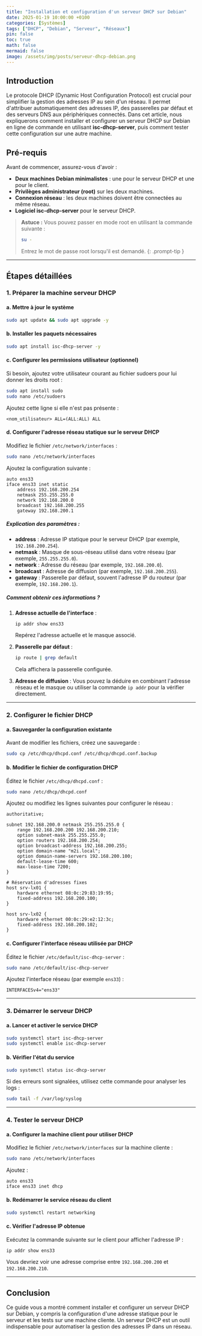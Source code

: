 ```yaml
---
title: "Installation et configuration d'un serveur DHCP sur Debian"
date: 2025-01-19 10:00:00 +0100
categories: [Systèmes]
tags: ["DHCP", "Debian", "Serveur", "Réseaux"]
pin: false
toc: true
math: false
mermaid: false
image: /assets/img/posts/serveur-dhcp-debian.png
---
```


## Introduction

Le protocole DHCP (Dynamic Host Configuration Protocol) est crucial pour simplifier la gestion des adresses IP au sein d'un réseau. Il permet d'attribuer automatiquement des adresses IP, des passerelles par défaut et des serveurs DNS aux périphériques connectés. Dans cet article, nous expliquerons comment installer et configurer un serveur DHCP sur Debian en ligne de commande en utilisant **isc-dhcp-server**, puis comment tester cette configuration sur une autre machine.

## Pré-requis

Avant de commencer, assurez-vous d'avoir :

- **Deux machines Debian minimalistes** : une pour le serveur DHCP et une pour le client.
- **Privilèges administrateur (root)** sur les deux machines.
- **Connexion réseau** : les deux machines doivent être connectées au même réseau.
- **Logiciel isc-dhcp-server** pour le serveur DHCP.

> **Astuce :** Vous pouvez passer en mode root en utilisant la commande suivante :
>
> ```bash
> su -
> ```
> Entrez le mot de passe root lorsqu'il est demandé.
{: .prompt-tip }
---

## Étapes détaillées

### 1. Préparer la machine serveur DHCP

#### a. Mettre à jour le système

```bash
sudo apt update && sudo apt upgrade -y
```

#### b. Installer les paquets nécessaires

```bash
sudo apt install isc-dhcp-server -y
```

#### c. Configurer les permissions utilisateur (optionnel)

Si besoin, ajoutez votre utilisateur courant au fichier sudoers pour lui donner les droits root :

```bash
sudo apt install sudo
sudo nano /etc/sudoers
```

Ajoutez cette ligne si elle n'est pas présente :

```plaintext
<nom_utilisateur> ALL=(ALL:ALL) ALL
```

#### d. Configurer l'adresse réseau statique sur le serveur DHCP

Modifiez le fichier `/etc/network/interfaces` :

```bash
sudo nano /etc/network/interfaces
```

Ajoutez la configuration suivante :

```plaintext
auto ens33
iface ens33 inet static
    address 192.168.200.254
    netmask 255.255.255.0
    network 192.168.200.0
    broadcast 192.168.200.255
    gateway 192.168.200.1
```

##### Explication des paramètres :
- **address** : Adresse IP statique pour le serveur DHCP (par exemple, `192.168.200.254`).
- **netmask** : Masque de sous-réseau utilisé dans votre réseau (par exemple, `255.255.255.0`).
- **network** : Adresse du réseau (par exemple, `192.168.200.0`).
- **broadcast** : Adresse de diffusion (par exemple, `192.168.200.255`).
- **gateway** : Passerelle par défaut, souvent l'adresse IP du routeur (par exemple, `192.168.200.1`).

##### Comment obtenir ces informations ?
1. **Adresse actuelle de l'interface** :
   ```bash
   ip addr show ens33
   ```
   Repérez l'adresse actuelle et le masque associé.

2. **Passerelle par défaut** :
   ```bash
   ip route | grep default
   ```
   Cela affichera la passerelle configurée.

3. **Adresse de diffusion** :
   Vous pouvez la déduire en combinant l'adresse réseau et le masque ou utiliser la commande `ip addr` pour la vérifier directement.

---

### 2. Configurer le fichier DHCP

#### a. Sauvegarder la configuration existante

Avant de modifier les fichiers, créez une sauvegarde :

```bash
sudo cp /etc/dhcp/dhcpd.conf /etc/dhcp/dhcpd.conf.backup
```

#### b. Modifier le fichier de configuration DHCP

Éditez le fichier `/etc/dhcp/dhcpd.conf` :

```bash
sudo nano /etc/dhcp/dhcpd.conf
```

Ajoutez ou modifiez les lignes suivantes pour configurer le réseau :

```plaintext
authoritative;

subnet 192.168.200.0 netmask 255.255.255.0 {
    range 192.168.200.200 192.168.200.210;
    option subnet-mask 255.255.255.0;
    option routers 192.168.200.254;
    option broadcast-address 192.168.200.255;
    option domain-name "m2i.local";
    option domain-name-servers 192.168.200.100;
    default-lease-time 600;
    max-lease-time 7200;
}

# Réservation d'adresses fixes
host srv-lx01 {
    hardware ethernet 08:0c:29:83:19:95;
    fixed-address 192.168.200.100;
}

host srv-lx02 {
    hardware ethernet 00:0c:29:e2:12:3c;
    fixed-address 192.168.200.102;
}
```

#### c. Configurer l'interface réseau utilisée par DHCP

Éditez le fichier `/etc/default/isc-dhcp-server` :

```bash
sudo nano /etc/default/isc-dhcp-server
```

Ajoutez l'interface réseau (par exemple `ens33`) :

```plaintext
INTERFACESv4="ens33"
```

---

### 3. Démarrer le serveur DHCP

#### a. Lancer et activer le service DHCP

```bash
sudo systemctl start isc-dhcp-server
sudo systemctl enable isc-dhcp-server
```

#### b. Vérifier l'état du service

```bash
sudo systemctl status isc-dhcp-server
```

Si des erreurs sont signalées, utilisez cette commande pour analyser les logs :

```bash
sudo tail -f /var/log/syslog
```

---

### 4. Tester le serveur DHCP

#### a. Configurer la machine client pour utiliser DHCP

Modifiez le fichier `/etc/network/interfaces` sur la machine cliente :

```bash
sudo nano /etc/network/interfaces
```

Ajoutez :

```plaintext
auto ens33
iface ens33 inet dhcp
```

#### b. Redémarrer le service réseau du client

```bash
sudo systemctl restart networking
```

#### c. Vérifier l'adresse IP obtenue

Exécutez la commande suivante sur le client pour afficher l'adresse IP :

```bash
ip addr show ens33
```

Vous devriez voir une adresse comprise entre `192.168.200.200` et `192.168.200.210`.

---

## Conclusion

Ce guide vous a montré comment installer et configurer un serveur DHCP sur Debian, y compris la configuration d'une adresse statique pour le serveur et les tests sur une machine cliente. Un serveur DHCP est un outil indispensable pour automatiser la gestion des adresses IP dans un réseau.
